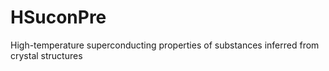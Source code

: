 # HSuconPre
High-temperature superconducting properties of substances inferred from crystal structures
